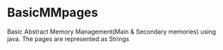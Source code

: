 # BasicMMpages
Basic Abstract Memory Management(Main & Secondary memories) using java.
The pages are represented as Strings
